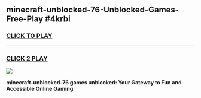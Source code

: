 
## minecraft-unblocked-76-Unblocked-Games-Free-Play #4krbi
<h3>
<a href="https://us.freeplayer.one?title=minecraft-unblocked-76&ref=9M">CLICK TO PLAY</a></h3>
<hr>

<h3>
<a href="https://us.freeplayer.one?title=minecraft-unblocked-76&ref=9M">CLICK 2 PLAY</a>
  
</h3>

<a href="https://us.freeplayer.one?title=minecraft-unblocked-76&ref=9M"><img src="https://clearcache.store/games.png"></a>


**minecraft-unblocked-76 games unblocked: Your Gateway to Fun and Accessible Online Gaming**
